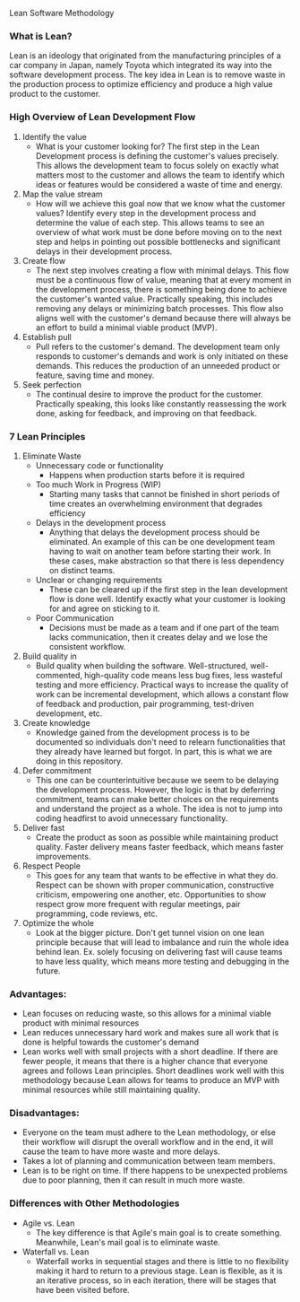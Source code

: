 Lean Software Methodology
### What is Lean?
Lean is an ideology that originated from the manufacturing principles of a car company in Japan, namely Toyota which integrated its way into the software development process. The key idea in Lean is to remove waste in the production process to optimize efficiency and produce a high value product to the customer. 

### High Overview of Lean Development Flow
1. Identify the value
   - What is your customer looking for? The first step in the Lean Development process is defining the customer's values precisely. This allows the development team to focus solely on exactly what matters most to the customer and allows the team to identify which ideas or features would be considered a waste of time and energy.
2. Map the value stream
   - How will we achieve this goal now that we know what the customer values? Identify every step in the development process and determine the value of each step. This allows teams to see an overview of what work must be done before moving on to the next step and helps in pointing out possible bottlenecks and significant delays in their development process.
3. Create flow
   - The next step involves creating a flow with minimal delays. This flow must be a continuous flow of value, meaning that at every moment in the development process, there is something being done to achieve the customer's wanted value. Practically speaking, this includes removing any delays or minimizing batch processes. This flow also aligns well with the customer's demand because there will always be an effort to build a minimal viable product (MVP).
4. Establish pull
   - Pull refers to the customer's demand. The development team only responds to customer's demands and work is only initiated on these demands. This reduces the production of an unneeded product or feature, saving time and money.
5. Seek perfection
   - The continual desire to improve the product for the customer. Practically speaking, this looks like constantly reassessing the work done, asking for feedback, and improving on that feedback.
  
### 7 Lean Principles
1. Eliminate Waste
   - Unnecessary code or functionality
      - Happens when production starts before it is required
   - Too much Work in Progress (WIP)
      - Starting many tasks that cannot be finished in short periods of time creates an overwhelming environment that degrades efficiency
   - Delays in the development process
      - Anything that delays the development process should be eliminated. An example of this can be one development team having to wait on another team before starting their work. In these cases, make abstraction so that there is less dependency on distinct teams.
   - Unclear or changing requirements
      - These can be cleared  up if the first step in the lean development flow is done well. Identify exactly what your customer is looking for and agree on sticking to it.
   - Poor Communication
      - Decisions must be made as a team and if one part of the team lacks communication, then it creates delay and we lose the consistent workflow.
2. Build quality in
   - Build quality when building the software. Well-structured, well-commented, high-quality code means less bug fixes, less wasteful testing and more efficiency. Practical ways to increase the quality of work can be incremental development, which allows a constant flow of feedback and production, pair programming, test-driven development, etc.
3. Create knowledge
   - Knowledge gained from the development process is to be documented so individuals don't need to relearn functionalities that they already have learned but forgot. In part, this is what we are doing in this repository.
4. Defer commitment
   - This one can be counterintuitive because we seem to be delaying the development process. However, the logic is that by deferring commitment, teams can make better choices on the requirements and understand the project as a whole. The idea is not to jump into coding headfirst to avoid unnecessary functionality.
5. Deliver fast
   - Create the product as soon as possible while maintaining product quality. Faster delivery means faster feedback, which means faster improvements.
6. Respect People
   - This goes for any team that wants to be effective in what they do. Respect can be shown with proper communication, constructive criticism, empowering one another, etc. Opportunities to show respect grow more frequent with regular meetings, pair programming, code reviews, etc.
7. Optimize the whole
   -  Look at the bigger picture. Don't get tunnel vision on one lean principle because that will lead to imbalance and ruin the whole idea behind lean. Ex. solely focusing on delivering fast will cause teams to have less quality, which means more testing and debugging in the future.

### Advantages:
   - Lean focuses on reducing waste, so this allows for a minimal viable product with minimal resources
   - Lean reduces unnecessary hard work and makes sure all work that is done is helpful towards the customer's demand
   - Lean works well with small projects with a short deadline. If there are fewer people, it means that there is a higher chance that everyone agrees and follows Lean principles. Short deadlines work well with this methodology because Lean allows for teams to produce an MVP with minimal resources while still maintaining quality.
### Disadvantages:
   - Everyone on the team must adhere to the Lean methodology, or else their workflow will disrupt the overall workflow and in the end, it will cause the team to have more waste and more delays.
   - Takes a lot of planning and communication between team members.
   - Lean is to be right on time. If there happens to be unexpected problems due to poor planning, then it can result in much more waste.

### Differences with Other Methodologies
   - Agile vs. Lean
      - The key difference is that Agile's main goal is to create something. Meanwhile, Lean's mail goal is to eliminate waste.
   - Waterfall vs. Lean
      - Waterfall works in sequential stages and there is little to no flexibility making it hard to return to a previous stage. Lean is flexible, as it is an iterative process, so in each iteration, there will be stages that have been visited before.
   
